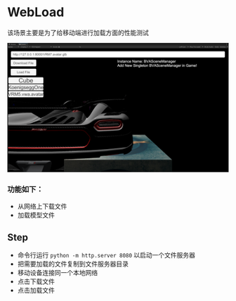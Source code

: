 # WebLoad

该场景主要是为了给移动端进行加载方面的性能测试

![glb](../pics/WebLoad_0.png)

### 功能如下：
- 从网络上下载文件
- 加载模型文件

## Step
- 命令行运行 `python -m http.server 8080` 以启动一个文件服务器
- 把需要加载的文件复制到文件服务器目录
- 移动设备连接同一个本地网络
- 点击下载文件
- 点击加载文件